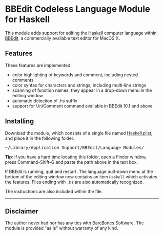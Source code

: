 # BBEdit Codeless Language Module for Haskell #

This module adds support for editing the [Haskell](http://www.haskell.org) computer language within [BBEdit](http://www.barebones.com/products/bbedit/), a commercially available text editor for MacOS X.

## Features ##
These features are implemented:
  * color highlighting of keywords and comment, including nested comments
  * color syntax for characters and strings, including multi-line strings
  * scanning of function names; they appear in a drop-down menu in the editing window
  * automatic detection of .hs suffix
  * support for Un/Comment command available in BBEdit 10.1 and above

## Installing ##
Download the module, which consists of a single file named [Haskell.plist](http://bbedit-haskell.googlecode.com/files/Haskell.plist), and place it in the following folder.
<pre>~/Library/Application Support/BBEdit/Language Modules/</pre>

**Tip**: If you have a hard time locating this folder, open a Finder window, press Command-Shift-G and paste the path above in the text box.

If BBEdit is running, quit and restart. The language pull-down menu at the bottom of the editing window now contains an item `Haskell` which activates the features.  Files ending with `.hs` are also automatically recognized.

The instructions are also included within the file.


---

## Disclaimer ##

The author never had nor has any ties with BareBones Software.  The module is provided "as is" without warranty of any kind.